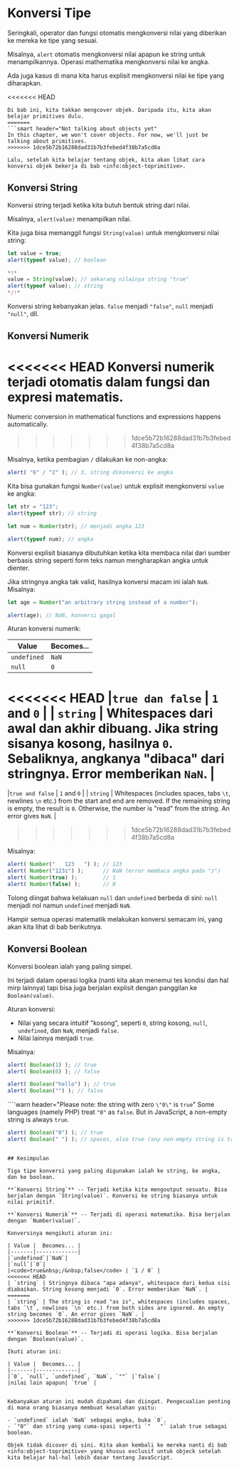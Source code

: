# Konversi Tipe

Seringkali, operator dan fungsi otomatis mengkonversi nilai yang diberikan ke mereka ke tipe yang sesuai. 

Misalnya, `alert` otomatis mengkonversi nilai apapun ke string untuk menampilkannya. Operasi mathematika mengkonversi nilai ke angka.

Ada juga kasus di mana kita harus explisit mengkonversi nilai ke tipe yang diharapkan.

<<<<<<< HEAD
```smart header="Belum bicara objek dulu"
Di bab ini, kita takkan mengcover objek. Daripada itu, kita akan belajar primitives dulu.
=======
```smart header="Not talking about objects yet"
In this chapter, we won't cover objects. For now, we'll just be talking about primitives.
>>>>>>> 1dce5b72b16288dad31b7b3febed4f38b7a5cd8a

Lalu, setelah kita belajar tentang objek, kita akan lihat cara konversi objek bekerja di bab <info:object-toprimitive>.
```

## Konversi String

Konversi string terjadi ketika kita butuh bentuk string dari nilai.

Misalnya, `alert(value)` menampilkan nilai.

Kita juga bisa memanggil fungsi `String(value)` untuk mengkonversi nilai string:

```js run
let value = true;
alert(typeof value); // boolean

*!*
value = String(value); // sekarang nilainya string "true"
alert(typeof value); // string
*/!*
```

Konversi string kebanyakan jelas. `false` menjadi `"false"`, `null` menjadi `"null"`, dll.

## Konversi Numerik

<<<<<<< HEAD
Konversi numerik terjadi otomatis dalam fungsi dan expresi matematis.
=======
Numeric conversion in mathematical functions and expressions happens automatically.
>>>>>>> 1dce5b72b16288dad31b7b3febed4f38b7a5cd8a

Misalnya, ketika pembagian `/` dilakukan ke non-angka:

```js run
alert( "6" / "2" ); // 3, string dikonversi ke angka
```

Kita bisa gunakan fungsi `Number(value)` untuk explisit mengkonversi `value` ke angka:

```js run
let str = "123";
alert(typeof str); // string

let num = Number(str); // menjadi angka 123

alert(typeof num); // angka
```

Konversi explisit biasanya dibutuhkan ketika kita membaca nilai dari sumber berbasis string seperti form teks namun mengharapkan angka untuk dienter.

Jika stringnya angka tak valid, hasilnya konversi macam ini ialah `NaN`. Misalnya:

```js run
let age = Number("an arbitrary string instead of a number");

alert(age); // NaN, konversi gagal
```

Aturan konversi numerik:

| Value |  Becomes... |
|-------|-------------|
|`undefined`|`NaN`|
|`null`|`0`|
<<<<<<< HEAD
|<code>true&nbsp;dan&nbsp;false</code> | `1` and `0` |
| `string` | Whitespaces dari awal dan akhir dibuang. Jika string sisanya kosong, hasilnya `0`. Sebaliknya, angkanya "dibaca" dari stringnya. Error memberikan `NaN`. |
=======
|<code>true&nbsp;and&nbsp;false</code> | `1` and `0` |
| `string` | Whitespaces (includes spaces, tabs `\t`, newlines `\n` etc.) from the start and end are removed. If the remaining string is empty, the result is `0`. Otherwise, the number is "read" from the string. An error gives `NaN`. |
>>>>>>> 1dce5b72b16288dad31b7b3febed4f38b7a5cd8a

Misalnya:

```js run
alert( Number("   123   ") ); // 123
alert( Number("123z") );      // NaN (error membaca angka pada "z")
alert( Number(true) );        // 1
alert( Number(false) );       // 0
```

Tolong diingat bahwa kelakuan `null` dan `undefined` berbeda di sini: `null` menjadi nol namun `undefined` menjadi `NaN`.

Hampir semua operasi matematik melakukan konversi semacam ini, yang akan kita lihat di bab berikutnya.

## Konversi Boolean

Konversi boolean ialah yang paling simpel.

Ini terjadi dalam operasi logika (nanti kita akan menemui tes kondisi dan hal mirp lainnya) tapi bisa juga berjalan explisit dengan panggilan ke `Boolean(value)`.

Aturan konversi:

- Nilai yang secara intuitif "kosong", seperti `0`, string kosong, `null`, `undefined`, dan `NaN`, menjadi `false`.
- Nilai lainnya menjadi `true`.

Misalnya:

```js run
alert( Boolean(1) ); // true
alert( Boolean(0) ); // false

alert( Boolean("hello") ); // true
alert( Boolean("") ); // false
```

````warn header="Please note: the string with zero `\"0\"` is `true`"
Some languages (namely PHP) treat `"0"` as `false`. But in JavaScript, a non-empty string is always `true`.

```js run
alert( Boolean("0") ); // true
alert( Boolean(" ") ); // spaces, also true (any non-empty string is true)
```
````

## Kesimpulan

Tiga tipe konversi yang paling digunakan ialah ke string, ke angka, dan ke boolean.

**`Konversi String`** -- Terjadi ketika kita mengoutput sesuatu. Bisa berjalan dengan `String(value)`. Konversi ke string biasanya untuk nilai primitif.

**`Konversi Numerik`** -- Terjadi di operasi matematika. Bisa berjalan dengan `Number(value)`.

Konversinya mengikuti aturan ini:

| Value |  Becomes... |
|-------|-------------|
|`undefined`|`NaN`|
|`null`|`0`|
|<code>true&nbsp;/&nbsp;false</code> | `1 / 0` |
<<<<<<< HEAD
| `string` | Stringnya dibaca "apa adanya", whitespace dari kedua sisi diabaikan. String kosong menjadi `0`. Error memberikan `NaN`. |
=======
| `string` | The string is read "as is", whitespaces (includes spaces, tabs `\t`, newlines `\n` etc.) from both sides are ignored. An empty string becomes `0`. An error gives `NaN`. |
>>>>>>> 1dce5b72b16288dad31b7b3febed4f38b7a5cd8a

**`Konversi Boolean`** -- Terjadi di operasi logika. Bisa berjalan dengan `Boolean(value)`.

Ikuti aturan ini:

| Value |  Becomes... |
|-------|-------------|
|`0`, `null`, `undefined`, `NaN`, `""` |`false`|
|nilai lain apapun| `true` |


Kebanyakan aturan ini mudah dipahami dan diingat. Pengecualian penting di mana orang biasanya membuat kesalahan yaitu:

- `undefined` ialah `NaN` sebagai angka, buka `0`.
- `"0"` dan string yang cuma-spasi seperti `"   "` ialah true sebagai boolean.

Objek tidak dicover di sini. Kita akan kembali ke mereka nanti di bab <info:object-toprimitive> yang khusus exclusif untuk objeck setelah kita belajar hal-hal lebih dasar tentang JavaScript.
